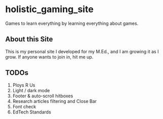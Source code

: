 # holistic_gaming_site

Games to learn everything by learning everything about games.

## About this Site

This is my personal site I developed for my M.Ed., and I am growing it as I grow. If anyone wants to join in, hit me up.

## TODOs

1. Ploys R Us
2. Light / dark mode
3. Footer & auto-scroll hitboxes
4. Research articles filtering and Close Bar
5. Font check
6. EdTech Standards
